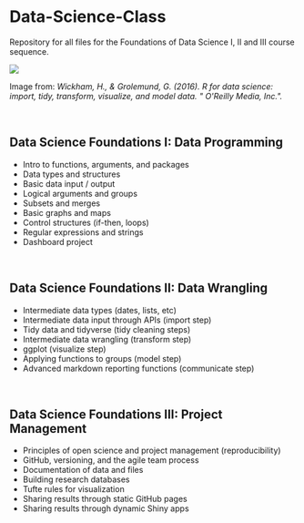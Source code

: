 # Data-Science-Class

Repository for all files for the Foundations of Data Science I, II and III course sequence.

![](http://r4ds.had.co.nz/diagrams/data-science-wrangle.png) 

Image from: *Wickham, H., & Grolemund, G. (2016). R for data science: import, tidy, transform, visualize, and model data. " O'Reilly Media, Inc.".*

<br>

## Data Science Foundations I: Data Programming

*	Intro to functions, arguments, and packages  
*	Data types and structures  
*	Basic data input / output  
*	Logical arguments and groups  
*	Subsets and merges  
*	Basic graphs and maps 
*	Control structures (if-then, loops) 
*	Regular expressions and strings 
*	Dashboard project 

<br>

## Data Science Foundations II: Data Wrangling

*	Intermediate data types (dates, lists, etc) 
*	Intermediate data input through APIs (import step) 
*	Tidy data and tidyverse (tidy cleaning steps) 
*	Intermediate data wrangling (transform step) 
*	ggplot (visualize step)  
*	Applying functions to groups (model step) 
*	Advanced markdown reporting functions (communicate step) 

<br>

## Data Science Foundations III: Project Management

*	Principles of open science and project management (reproducibility) 
*	GitHub, versioning, and the agile team process 
*	Documentation of data and files 
*	Building research databases 
*	Tufte rules for visualization 
*	Sharing results through static GitHub pages 
*	Sharing results through dynamic Shiny apps 

